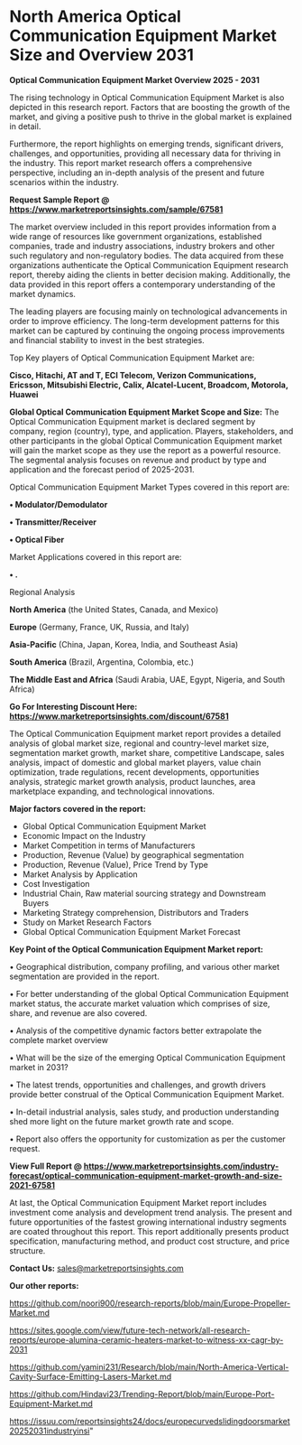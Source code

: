 # North America Optical Communication Equipment Market Size and Overview 2031

<Strong> Optical Communication Equipment Market Overview 2025 - 2031</strong>

The rising technology in Optical Communication Equipment Market is also depicted in this research report. Factors that are boosting the growth of the market, and giving a positive push to thrive in the global market is explained in detail.

Furthermore, the report highlights on emerging trends, significant drivers, challenges, and opportunities, providing all necessary data for thriving in the industry. This report market research offers a comprehensive perspective, including an in-depth analysis of the present and future scenarios within the industry.

<strong>Request Sample Report @ <a href=https://www.marketreportsinsights.com/sample/67581>https://www.marketreportsinsights.com/sample/67581</a></strong>

The market overview included in this report provides information from a wide range of resources like government organizations, established companies, trade and industry associations, industry brokers and other such regulatory and non-regulatory bodies. The data acquired from these organizations authenticate the Optical Communication Equipment research report, thereby aiding the clients in better decision making. Additionally, the data provided in this report offers a contemporary understanding of the market dynamics.

The leading players are focusing mainly on technological advancements in order to improve efficiency. The long-term development patterns for this market can be captured by continuing the ongoing process improvements and financial stability to invest in the best strategies.

Top Key players of Optical Communication Equipment Market are:

<strong>Cisco, Hitachi, AT and T, ECI Telecom, Verizon Communications, Ericsson, Mitsubishi Electric, Calix, Alcatel-Lucent, Broadcom, Motorola, Huawei</strong>

<strong><b>Global Optical Communication Equipment Market Scope and Size:</b></strong>
The Optical Communication Equipment market is declared segment by company, region (country), type, and application. Players, stakeholders, and other participants in the global Optical Communication Equipment market will gain the market scope as they use the report as a powerful resource. The segmental analysis focuses on revenue and product by type and application and the forecast period of 2025-2031.

Optical Communication Equipment Market Types covered in this report are:

<strong>• Modulator/Demodulator

• Transmitter/Receiver

• Optical Fiber</strong>

Market Applications covered in this report are:

<strong>• .</strong> 

Regional Analysis

<strong>North America</strong> (the United States, Canada, and Mexico)

<strong>Europe</strong> (Germany, France, UK, Russia, and Italy)

<strong>Asia-Pacific</strong> (China, Japan, Korea, India, and Southeast Asia)

<strong>South America</strong> (Brazil, Argentina, Colombia, etc.)

<strong>The Middle East and Africa</strong> (Saudi Arabia, UAE, Egypt, Nigeria, and South Africa)

<strong>Go For Interesting Discount Here: <a href=https://www.marketreportsinsights.com/discount/67581>https://www.marketreportsinsights.com/discount/67581</a></strong>

The Optical Communication Equipment market report provides a detailed analysis of global market size, regional and country-level market size, segmentation market growth, market share, competitive Landscape, sales analysis, impact of domestic and global market players, value chain optimization, trade regulations, recent developments, opportunities analysis, strategic market growth analysis, product launches, area marketplace expanding, and technological innovations.

<strong><b>Major factors covered in the report:</b></strong>
<ul>
  <li>Global Optical Communication Equipment Market </li>
  <li>Economic Impact on the Industry</li>
  <li>Market Competition in terms of Manufacturers</li>
  <li>Production, Revenue (Value) by geographical segmentation</li>
  <li>Production, Revenue (Value), Price Trend by Type</li>
  <li>Market Analysis by Application</li>
  <li>Cost Investigation</li>
  <li>Industrial Chain, Raw material sourcing strategy and Downstream Buyers</li>
  <li>Marketing Strategy comprehension, Distributors and Traders</li>
  <li>Study on Market Research Factors</li>
  <li>Global Optical Communication Equipment Market Forecast</li>
</ul>

<strong><b>Key Point of the Optical Communication Equipment Market report:</b></strong>

• Geographical distribution, company profiling, and various other market segmentation are provided in the report.

• For better understanding of the global Optical Communication Equipment market status, the accurate market valuation which comprises of size, share, and revenue are also covered.

• Analysis of the competitive dynamic factors better extrapolate the complete market overview

• What will be the size of the emerging Optical Communication Equipment market in 2031?

• The latest trends, opportunities and challenges, and growth drivers provide better construal of the Optical Communication Equipment Market.

• In-detail industrial analysis, sales study, and production understanding shed more light on the future market growth rate and scope.

• Report also offers the opportunity for customization as per the customer request.

<strong><b>View Full Report @ <a href=https://www.marketreportsinsights.com/industry-forecast/optical-communication-equipment-market-growth-and-size-2021-67581>https://www.marketreportsinsights.com/industry-forecast/optical-communication-equipment-market-growth-and-size-2021-67581</a></b></strong>


At last, the Optical Communication Equipment Market report includes investment come analysis and development trend analysis. The present and future opportunities of the fastest growing international industry segments are coated throughout this report. This report additionally presents product specification, manufacturing method, and product cost structure, and price structure.

<strong>Contact Us:</strong>
sales@marketreportsinsights.com

<strong>Our other reports:</strong>

<a href=https://github.com/noori900/research-reports/blob/main/Europe-Propeller-Market.md>https://github.com/noori900/research-reports/blob/main/Europe-Propeller-Market.md</a>

<a href=https://sites.google.com/view/future-tech-network/all-research-reports/europe-alumina-ceramic-heaters-market-to-witness-xx-cagr-by-2031>https://sites.google.com/view/future-tech-network/all-research-reports/europe-alumina-ceramic-heaters-market-to-witness-xx-cagr-by-2031</a>

<a href=https://github.com/yamini231/Research/blob/main/North-America-Vertical-Cavity-Surface-Emitting-Lasers-Market.md>https://github.com/yamini231/Research/blob/main/North-America-Vertical-Cavity-Surface-Emitting-Lasers-Market.md</a>

<a href=https://github.com/Hindavi23/Trending-Report/blob/main/Europe-Port-Equipment-Market.md>https://github.com/Hindavi23/Trending-Report/blob/main/Europe-Port-Equipment-Market.md</a>

<a href=https://issuu.com/reportsinsights24/docs/europecurvedslidingdoorsmarket20252031industryinsi>https://issuu.com/reportsinsights24/docs/europecurvedslidingdoorsmarket20252031industryinsi</a>"

